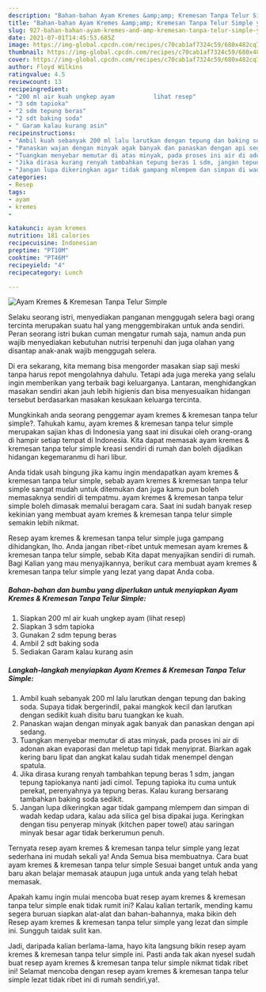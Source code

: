 ```yaml
---
description: "Bahan-bahan Ayam Kremes &amp;amp; Kremesan Tanpa Telur Simple yang lezat dan Mudah Dibuat"
title: "Bahan-bahan Ayam Kremes &amp;amp; Kremesan Tanpa Telur Simple yang lezat dan Mudah Dibuat"
slug: 927-bahan-bahan-ayam-kremes-and-amp-kremesan-tanpa-telur-simple-yang-lezat-dan-mudah-dibuat
date: 2021-07-01T14:45:53.685Z
image: https://img-global.cpcdn.com/recipes/c70cab1af7324c59/680x482cq70/ayam-kremes-kremesan-tanpa-telur-simple-foto-resep-utama.jpg
thumbnail: https://img-global.cpcdn.com/recipes/c70cab1af7324c59/680x482cq70/ayam-kremes-kremesan-tanpa-telur-simple-foto-resep-utama.jpg
cover: https://img-global.cpcdn.com/recipes/c70cab1af7324c59/680x482cq70/ayam-kremes-kremesan-tanpa-telur-simple-foto-resep-utama.jpg
author: Floyd Wilkins
ratingvalue: 4.5
reviewcount: 13
recipeingredient:
- "200 ml air kuah ungkep ayam           lihat resep"
- "3 sdm tapioka"
- "2 sdm tepung beras"
- "2 sdt baking soda"
- " Garam kalau kurang asin"
recipeinstructions:
- "Ambil kuah sebanyak 200 ml lalu larutkan dengan tepung dan baking soda. Supaya tidak bergerindil, pakai mangkok kecil dan larutkan dengan sedikit kuah disitu baru tuangkan ke kuah."
- "Panaskan wajan dengan minyak agak banyak dan panaskan dengan api sedang."
- "Tuangkan menyebar memutar di atas minyak, pada proses ini air di adonan akan evaporasi dan meletup tapi tidak menyiprat. Biarkan agak kering baru lipat dan angkat kalau sudah tidak menempel dengan spatula."
- "Jika dirasa kurang renyah tambahkan tepung beras 1 sdm, jangan tepung tapiokanya nanti jadi cimol. Tepung tapioka itu cuma untuk perekat, perenyahnya ya tepung beras. Kalau kurang bersarang tambahkan baking soda sedikit."
- "Jangan lupa dikeringkan agar tidak gampang mlempem dan simpan di wadah kedap udara, kalau ada silica gel bisa dipakai juga. Keringkan dengan tisu penyerap minyak (kitchen paper towel) atau saringan minyak besar agar tidak berkerumun penuh."
categories:
- Resep
tags:
- ayam
- kremes
- 

katakunci: ayam kremes  
nutrition: 181 calories
recipecuisine: Indonesian
preptime: "PT10M"
cooktime: "PT46M"
recipeyield: "4"
recipecategory: Lunch

---
```



![Ayam Kremes &amp; Kremesan Tanpa Telur Simple](https://img-global.cpcdn.com/recipes/c70cab1af7324c59/680x482cq70/ayam-kremes-kremesan-tanpa-telur-simple-foto-resep-utama.jpg)

Selaku seorang istri, menyediakan panganan menggugah selera bagi orang tercinta merupakan suatu hal yang menggembirakan untuk anda sendiri. Peran seorang istri bukan cuman mengatur rumah saja, namun anda pun wajib menyediakan kebutuhan nutrisi terpenuhi dan juga olahan yang disantap anak-anak wajib menggugah selera.

Di era  sekarang, kita memang bisa mengorder masakan siap saji meski tanpa harus repot mengolahnya dahulu. Tetapi ada juga mereka yang selalu ingin memberikan yang terbaik bagi keluarganya. Lantaran, menghidangkan masakan sendiri akan jauh lebih higienis dan bisa menyesuaikan hidangan tersebut berdasarkan masakan kesukaan keluarga tercinta. 



Mungkinkah anda seorang penggemar ayam kremes &amp; kremesan tanpa telur simple?. Tahukah kamu, ayam kremes &amp; kremesan tanpa telur simple merupakan sajian khas di Indonesia yang saat ini disukai oleh orang-orang di hampir setiap tempat di Indonesia. Kita dapat memasak ayam kremes &amp; kremesan tanpa telur simple kreasi sendiri di rumah dan boleh dijadikan hidangan kegemaranmu di hari libur.

Anda tidak usah bingung jika kamu ingin mendapatkan ayam kremes &amp; kremesan tanpa telur simple, sebab ayam kremes &amp; kremesan tanpa telur simple sangat mudah untuk ditemukan dan juga kamu pun boleh memasaknya sendiri di tempatmu. ayam kremes &amp; kremesan tanpa telur simple boleh dimasak memalui beragam cara. Saat ini sudah banyak resep kekinian yang membuat ayam kremes &amp; kremesan tanpa telur simple semakin lebih nikmat.

Resep ayam kremes &amp; kremesan tanpa telur simple juga gampang dihidangkan, lho. Anda jangan ribet-ribet untuk memesan ayam kremes &amp; kremesan tanpa telur simple, sebab Kita dapat menyajikan sendiri di rumah. Bagi Kalian yang mau menyajikannya, berikut cara membuat ayam kremes &amp; kremesan tanpa telur simple yang lezat yang dapat Anda coba.

<!--inarticleads1-->

##### Bahan-bahan dan bumbu yang diperlukan untuk menyiapkan Ayam Kremes &amp; Kremesan Tanpa Telur Simple:

1. Siapkan 200 ml air kuah ungkep ayam           (lihat resep)
1. Siapkan 3 sdm tapioka
1. Gunakan 2 sdm tepung beras
1. Ambil 2 sdt baking soda
1. Sediakan  Garam kalau kurang asin




<!--inarticleads2-->

##### Langkah-langkah menyiapkan Ayam Kremes &amp; Kremesan Tanpa Telur Simple:

1. Ambil kuah sebanyak 200 ml lalu larutkan dengan tepung dan baking soda. Supaya tidak bergerindil, pakai mangkok kecil dan larutkan dengan sedikit kuah disitu baru tuangkan ke kuah.
1. Panaskan wajan dengan minyak agak banyak dan panaskan dengan api sedang.
1. Tuangkan menyebar memutar di atas minyak, pada proses ini air di adonan akan evaporasi dan meletup tapi tidak menyiprat. Biarkan agak kering baru lipat dan angkat kalau sudah tidak menempel dengan spatula.
1. Jika dirasa kurang renyah tambahkan tepung beras 1 sdm, jangan tepung tapiokanya nanti jadi cimol. Tepung tapioka itu cuma untuk perekat, perenyahnya ya tepung beras. Kalau kurang bersarang tambahkan baking soda sedikit.
1. Jangan lupa dikeringkan agar tidak gampang mlempem dan simpan di wadah kedap udara, kalau ada silica gel bisa dipakai juga. Keringkan dengan tisu penyerap minyak (kitchen paper towel) atau saringan minyak besar agar tidak berkerumun penuh.




Ternyata resep ayam kremes &amp; kremesan tanpa telur simple yang lezat sederhana ini mudah sekali ya! Anda Semua bisa membuatnya. Cara buat ayam kremes &amp; kremesan tanpa telur simple Sesuai banget untuk anda yang baru akan belajar memasak ataupun juga untuk anda yang telah hebat memasak.

Apakah kamu ingin mulai mencoba buat resep ayam kremes &amp; kremesan tanpa telur simple enak tidak rumit ini? Kalau kalian tertarik, mending kamu segera buruan siapkan alat-alat dan bahan-bahannya, maka bikin deh Resep ayam kremes &amp; kremesan tanpa telur simple yang lezat dan simple ini. Sungguh taidak sulit kan. 

Jadi, daripada kalian berlama-lama, hayo kita langsung bikin resep ayam kremes &amp; kremesan tanpa telur simple ini. Pasti anda tak akan nyesel sudah buat resep ayam kremes &amp; kremesan tanpa telur simple nikmat tidak ribet ini! Selamat mencoba dengan resep ayam kremes &amp; kremesan tanpa telur simple lezat tidak ribet ini di rumah sendiri,ya!.

